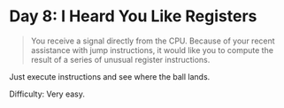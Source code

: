 # Day 8: I Heard You Like Registers

> You receive a signal directly from the CPU. Because of your recent assistance with jump instructions, 
> it would like you to compute the result of a series of unusual register instructions.

Just execute instructions and see where the ball lands.

Difficulty: Very easy.